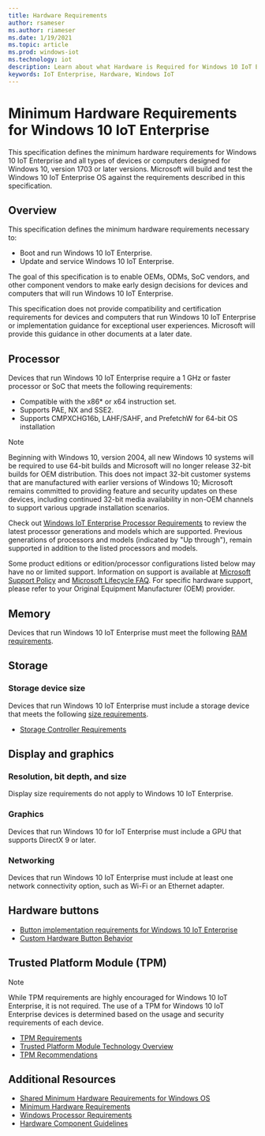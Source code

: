```yaml
---
title: Hardware Requirements
author: rsameser
ms.author: riameser
ms.date: 1/19/2021
ms.topic: article
ms.prod: windows-iot
ms.technology: iot
description: Learn about what Hardware is Required for Windows 10 IoT Enterprise.
keywords: IoT Enterprise, Hardware, Windows IoT
---
```


# Minimum Hardware Requirements for Windows 10 IoT Enterprise
This specification defines the minimum hardware requirements for Windows 10 IoT Enterprise and all types of devices or computers designed for Windows 10, version 1703 or later versions. Microsoft will build and test the Windows 10 IoT Enterprise OS against the requirements described in this specification.

## Overview
This specification defines the minimum hardware requirements necessary to:
* Boot and run Windows 10 IoT Enterprise.
* Update and service Windows 10 IoT Enterprise.

The goal of this specification is to enable OEMs, ODMs, SoC vendors, and other component vendors to make early design decisions for devices and computers that will run Windows 10 IoT Enterprise.

This specification does not provide compatibility and certification requirements for devices and computers that run Windows 10 IoT Enterprise or implementation guidance for exceptional user experiences. Microsoft will provide this guidance in other documents at a later date.

## Processor
Devices that run Windows 10 IoT Enterprise require a 1 GHz or faster processor or SoC that meets the following requirements:
* Compatible with the x86* or x64 instruction set.
* Supports PAE, NX and SSE2.
* Supports CMPXCHG16b, LAHF/SAHF, and PrefetchW for 64-bit OS installation

> [!NOTE]
> Beginning with Windows 10, version 2004, all new Windows 10 systems will be required to use 64-bit builds and Microsoft will no longer release 32-bit builds for OEM distribution. This does not impact 32-bit customer systems that are manufactured with earlier versions of Windows 10; Microsoft remains committed to providing feature and security updates on these devices, including continued 32-bit media availability in non-OEM channels to support various upgrade installation scenarios.

Check out [Windows IoT Enterprise Processor Requirements](https://docs.microsoft.com/windows-hardware/design/minimum/windows-processor-requirements#windows-iot-enterprise--embedded-processors) to review the latest processor generations and models which are supported. Previous generations of processors and models (indicated by "Up through"), remain supported in addition to the listed processors and models.

Some product editions or edition/processor configurations listed below may have no or limited support. Information on support is available at [Microsoft Support Policy](https://support.microsoft.com/lifecycle) and [Microsoft Lifecycle FAQ](https://support.microsoft.com/help/18581). For specific hardware support, please refer to your Original Equipment Manufacturer (OEM) provider.

## Memory
Devices that run Windows 10 IoT Enterprise must meet the following [RAM requirements](https://docs.microsoft.com/windows-hardware/design/minimum/minimum-hardware-requirements-overview#32-memory).

## Storage
### Storage device size
Devices that run Windows 10 IoT Enterprise must include a storage device that meets the following [size requirements](https://docs.microsoft.com/windows-hardware/design/minimum/minimum-hardware-requirements-overview#331-storage-device-size).

* [Storage Controller Requirements](https://docs.microsoft.com/windows-hardware/design/minimum/minimum-hardware-requirements-overview#332-storage-controller)

## Display and graphics
### Resolution, bit depth, and size
Display size requirements do not apply to Windows 10 IoT Enterprise.

### Graphics
Devices that run Windows 10 for IoT Enterprise must include a GPU that supports DirectX 9 or later.

### Networking
Devices that run Windows 10 IoT Enterprise must include at least one network connectivity option, such as Wi-Fi or an Ethernet adapter.

## Hardware buttons
* [Button implementation requirements for Windows 10 IoT Enterprise](https://docs.microsoft.com/windows-hardware/design/minimum/minimum-hardware-requirements-overview#36-hardware-buttons)
* [Custom Hardware Button Behavior](https://docs.microsoft.com/windows-hardware/design/minimum/minimum-hardware-requirements-overview#66-hardware-button-behavior)

## Trusted Platform Module (TPM)
> [!NOTE]
> While TPM requirements are highly encouraged for Windows 10 IoT Enterprise, it is not required. The use of a TPM for Windows 10 IoT Enterprise devices is determined based on the usage and security requirements of each device.

* [TPM Requirements](https://docs.microsoft.com/windows-hardware/design/minimum/minimum-hardware-requirements-overview#37-trusted-platform-module-tpm)
* [Trusted Platform Module Technology Overview](https://docs.microsoft.com/windows/security/information-protection/tpm/trusted-platform-module-overview)
* [TPM Recommendations](https://docs.microsoft.com/windows/security/information-protection/tpm/tpm-recommendations)

## Additional Resources
* [Shared Minimum Hardware Requirements for Windows OS](https://docs.microsoft.com/windows-hardware/design/minimum/minimum-hardware-requirements-overview#section-60---shared-minimum-hardware-requirements-for-components)
* [Minimum Hardware Requirements](https://docs.microsoft.com/windows-hardware/design/minimum/minimum-hardware-requirements-overview)
* [Windows Processor Requirements](https://docs.microsoft.com/windows-hardware/design/minimum/windows-processor-requirements)
* [Hardware Component Guidelines](https://docs.microsoft.com/windows-hardware/design/component-guidelines/components)
